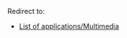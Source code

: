 Redirect to:

*   [List of applications/Multimedia](/index.php?title=List_of_applications/Multimedia&redirect=no "List of applications/Multimedia")